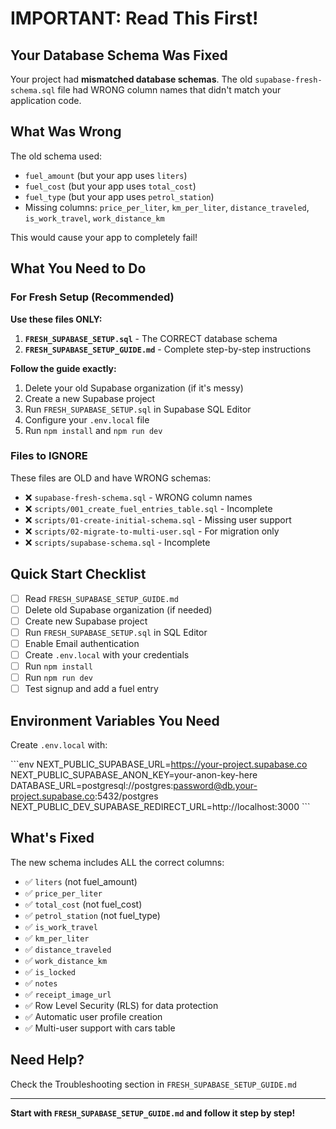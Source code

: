 # IMPORTANT: Read This First!

## Your Database Schema Was Fixed

Your project had **mismatched database schemas**. The old `supabase-fresh-schema.sql` file had WRONG column names that didn't match your application code.

## What Was Wrong

The old schema used:
- `fuel_amount` (but your app uses `liters`)
- `fuel_cost` (but your app uses `total_cost`)
- `fuel_type` (but your app uses `petrol_station`)
- Missing columns: `price_per_liter`, `km_per_liter`, `distance_traveled`, `is_work_travel`, `work_distance_km`

This would cause your app to completely fail!

## What You Need to Do

### For Fresh Setup (Recommended)

**Use these files ONLY:**

1. **`FRESH_SUPABASE_SETUP.sql`** - The CORRECT database schema
2. **`FRESH_SUPABASE_SETUP_GUIDE.md`** - Complete step-by-step instructions

**Follow the guide exactly:**
1. Delete your old Supabase organization (if it's messy)
2. Create a new Supabase project
3. Run `FRESH_SUPABASE_SETUP.sql` in Supabase SQL Editor
4. Configure your `.env.local` file
5. Run `npm install` and `npm run dev`

### Files to IGNORE

These files are OLD and have WRONG schemas:
- ❌ `supabase-fresh-schema.sql` - WRONG column names
- ❌ `scripts/001_create_fuel_entries_table.sql` - Incomplete
- ❌ `scripts/01-create-initial-schema.sql` - Missing user support
- ❌ `scripts/02-migrate-to-multi-user.sql` - For migration only
- ❌ `scripts/supabase-schema.sql` - Incomplete

## Quick Start Checklist

- [ ] Read `FRESH_SUPABASE_SETUP_GUIDE.md`
- [ ] Delete old Supabase organization (if needed)
- [ ] Create new Supabase project
- [ ] Run `FRESH_SUPABASE_SETUP.sql` in SQL Editor
- [ ] Enable Email authentication
- [ ] Create `.env.local` with your credentials
- [ ] Run `npm install`
- [ ] Run `npm run dev`
- [ ] Test signup and add a fuel entry

## Environment Variables You Need

Create `.env.local` with:

\`\`\`env
NEXT_PUBLIC_SUPABASE_URL=https://your-project.supabase.co
NEXT_PUBLIC_SUPABASE_ANON_KEY=your-anon-key-here
DATABASE_URL=postgresql://postgres:password@db.your-project.supabase.co:5432/postgres
NEXT_PUBLIC_DEV_SUPABASE_REDIRECT_URL=http://localhost:3000
\`\`\`

## What's Fixed

The new schema includes ALL the correct columns:
- ✅ `liters` (not fuel_amount)
- ✅ `price_per_liter`
- ✅ `total_cost` (not fuel_cost)
- ✅ `petrol_station` (not fuel_type)
- ✅ `is_work_travel`
- ✅ `km_per_liter`
- ✅ `distance_traveled`
- ✅ `work_distance_km`
- ✅ `is_locked`
- ✅ `notes`
- ✅ `receipt_image_url`
- ✅ Row Level Security (RLS) for data protection
- ✅ Automatic user profile creation
- ✅ Multi-user support with cars table

## Need Help?

Check the Troubleshooting section in `FRESH_SUPABASE_SETUP_GUIDE.md`

---

**Start with `FRESH_SUPABASE_SETUP_GUIDE.md` and follow it step by step!**
